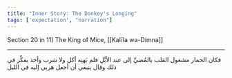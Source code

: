 ```yaml
---
title: "Inner Story: The Donkey's Longing"
tags: ['expectation', "narration"]
---
```


 Section 20 in 11) The King of Mice, [[Kalīla wa-Dimna]]

---
فكان الحمار مشغول القلب بالمُضيِّ إلى عند الأيَّلِ فلم يَهنِه أكل ولا شرب وأخذ يفكِّر في ذلك وقال ينبغي أن أجعل هربي إليه في الليل
